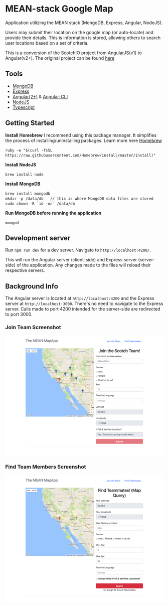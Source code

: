 # MEAN-stack Google Map

Application utilizing the MEAN stack (MongoDB, Express, Angular, NodeJS).

Users may submit their location on the google map (or auto-locate) and provide their details. This is information is stored, allowing others to search user locations based on a set of criteria.

This is a conversion of the ScotchIO project from AngularJS(v1) to Angular(v2+). The original project can be found [here](https://scotch.io/tutorials/making-mean-apps-with-google-maps-part-i)


## Tools

* [MongoDB](https://www.mongodb.com/)
* [Express](https://expressjs.com/)
* [Angular(2+)](https://angular.io/) & [Angular-CLI](https://cli.angular.io/)
* [NodeJS](https://nodejs.org/en/)
* [Typescript](https://www.typescriptlang.org/)

## Getting Started

**Install Homebrew** 
I recommend using this package manager. It simplifies the process of installing/uninstalling packages. Learn more here [Homebrew](https://brew.sh/)
```
ruby -e "$(curl -fsSL https://raw.githubusercontent.com/Homebrew/install/master/install)"
```


**Install NodeJS**
```
brew install node
```


**Install MongoDB**
```
brew install mongodb
mkdir -p /data/db   // this is where MongoDB data files are stored
sudo chown -R `id -un` /data/db
```


**Run MongoDB before running the application**
```
mongod
```

## Development server

Run `npm run dev` for a dev server. Navigate to `http://localhost:4200/`. 

This will run the Angular server (client-side) and Express server (server-side) of the application. Any changes made to the files will reload their respective servers.


## Background Info

The Angular server is located at `http://localhost:4200` and the Express server at `http://localhost:3000`. There's no need to navigate to the Express server. Calls made to port 4200 intended for the server-side are redirected to port 3000.


### Join Team Screenshot

![Join Team](https://raw.githubusercontent.com/michaelmills/mean-google-map/master/src/assets/join-team.png)

### Find Team Members Screenshot

![Find Team Members](https://raw.githubusercontent.com/michaelmills/mean-google-map/master/src/assets/find-team.png)
